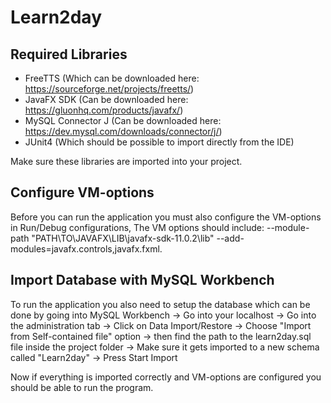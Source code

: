 # Learn2day

## Required Libraries
  - FreeTTS (Which can be downloaded here: https://sourceforge.net/projects/freetts/)
  - JavaFX SDK (Can be downloaded here: https://gluonhq.com/products/javafx/)
  - MySQL Connector J (Can be downloaded here: https://dev.mysql.com/downloads/connector/j/)
  - JUnit4 (Which should be possible to import directly from the IDE)

Make sure these libraries are imported into your project.
 
 ## Configure VM-options
   Before you can run the application you must also configure the VM-options in Run/Debug configurations,
   The VM options should include: --module-path "PATH\TO\JAVAFX\LIB\javafx-sdk-11.0.2\lib" --add-modules=javafx.controls,javafx.fxml.
   
## Import Database with MySQL Workbench

  To run the application you also need to setup the database which can be done by 
  going into MySQL Workbench -> Go into your localhost ->
  Go into the administration tab -> Click on Data Import/Restore -> 
  Choose "Import from Self-contained file" option -> then find the path to the learn2day.sql file inside the project folder ->
  Make sure it gets imported to a new schema called "Learn2day" -> Press Start Import
  
  
 Now if everything is imported correctly and VM-options are configured you should be able to run the program.
 
